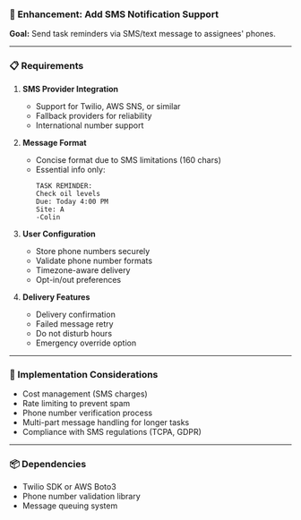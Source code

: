 ### 📱 Enhancement: Add SMS Notification Support

**Goal:**
Send task reminders via SMS/text message to assignees' phones.

---

### 📋 Requirements

1. **SMS Provider Integration**
   - Support for Twilio, AWS SNS, or similar
   - Fallback providers for reliability
   - International number support

2. **Message Format**
   - Concise format due to SMS limitations (160 chars)
   - Essential info only:
     ```
     TASK REMINDER:
     Check oil levels
     Due: Today 4:00 PM
     Site: A
     -Colin
     ```

3. **User Configuration**
   - Store phone numbers securely
   - Validate phone number formats
   - Timezone-aware delivery
   - Opt-in/out preferences

4. **Delivery Features**
   - Delivery confirmation
   - Failed message retry
   - Do not disturb hours
   - Emergency override option

---

### 🔧 Implementation Considerations

- Cost management (SMS charges)
- Rate limiting to prevent spam
- Phone number verification process
- Multi-part message handling for longer tasks
- Compliance with SMS regulations (TCPA, GDPR)

---

### 📦 Dependencies

- Twilio SDK or AWS Boto3
- Phone number validation library
- Message queuing system